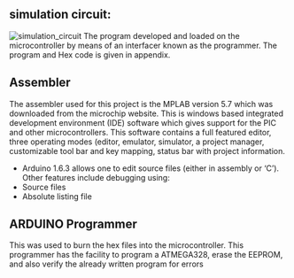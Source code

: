 ## simulation circuit:


![simulation_circuit](https://user-images.githubusercontent.com/89642370/164723910-3463d79e-8008-4f44-b47e-373c7668ee67.png)
The program developed and loaded on the microcontroller by means of an interfacer known as the programmer.
The program and Hex code is given in appendix.
## Assembler
The assembler used for this project is the MPLAB version 5.7 which was downloaded from the microchip
website. This is windows based integrated development environment (IDE) software which gives support for the
PIC and other microcontrollers. This software contains a full featured editor, three operating modes (editor,
emulator, simulator, a project manager, customizable tool bar and key mapping, status bar with project
information.
* Arduino 1.6.3 allows one to edit source files (either in assembly or ‘C’). Other features include debugging
using:
* Source files
* Absolute listing file
## ARDUINO Programmer
This was used to burn the hex files into the microcontroller. This programmer has the facility to program a
ATMEGA328, erase the EEPROM, and also verify the already written program for errors
